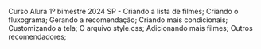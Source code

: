 Curso Alura 1º bimestre 2024 SP - 
Criando a lista de filmes;
Criando o fluxograma;
Gerando a recomendação;
Criando mais condicionais;
Customizando a tela;
O arquivo style.css;
Adicionando mais filmes;
Outros recomendadores;
